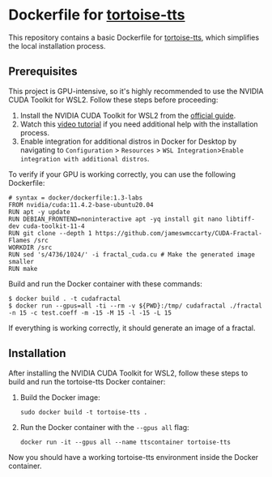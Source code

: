 # Dockerfile for [tortoise-tts](https://github.com/neonbjb/tortoise-tts)

This repository contains a basic Dockerfile for [tortoise-tts](https://github.com/neonbjb/tortoise-tts), which simplifies the local installation process.

## Prerequisites

This project is GPU-intensive, so it's highly recommended to use the NVIDIA CUDA Toolkit for WSL2. Follow these steps before proceeding:

1.  Install the NVIDIA CUDA Toolkit for WSL2 from the [official guide](https://docs.nvidia.com/cuda/wsl-user-guide/index.html).
2.  Watch this [video tutorial](https://www.youtube.com/watch?v=CO43b6XWHNI) if you need additional help with the installation process.
3.  Enable integration for additional distros in Docker for Desktop by navigating to `Configuration` > `Resources` > `WSL Integration`>`Enable integration with additional distros`.

To verify if your GPU is working correctly, you can use the following Dockerfile:

```
# syntax = docker/dockerfile:1.3-labs
FROM nvidia/cuda:11.4.2-base-ubuntu20.04
RUN apt -y update
RUN DEBIAN_FRONTEND=noninteractive apt -yq install git nano libtiff-dev cuda-toolkit-11-4
RUN git clone --depth 1 https://github.com/jameswmccarty/CUDA-Fractal-Flames /src
WORKDIR /src
RUN sed 's/4736/1024/' -i fractal_cuda.cu # Make the generated image smaller
RUN make
```

Build and run the Docker container with these commands:


```
$ docker build . -t cudafractal
$ docker run --gpus=all -ti --rm -v ${PWD}:/tmp/ cudafractal ./fractal -n 15 -c test.coeff -m -15 -M 15 -l -15 -L 15
```

If everything is working correctly, it should generate an image of a fractal.
## Installation

After installing the NVIDIA CUDA Toolkit for WSL2, follow these steps to build and run the tortoise-tts Docker container:

1.  Build the Docker image:

    
    `sudo docker build -t tortoise-tts .` 
    
2.  Run the Docker container with the `--gpus all` flag:
    
    `docker run -it --gpus all --name ttscontainer tortoise-tts` 
    

Now you should have a working tortoise-tts environment inside the Docker container.
